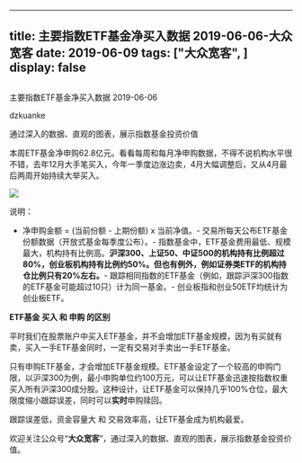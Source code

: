 
---
title:   主要指数ETF基金净买入数据 2019-06-06-大众宽客
date: 2019-06-09
tags: ["大众宽客", ]
display: false
---


## 



主要指数ETF基金净买入数据 2019-06-06




dzkuanke




通过深入的数据、直观的图表，展示指数基金投资价值


本周ETF基金净申购62.8亿元。看看每周和每月净申购数据，不得不说机构水平很不错，去年12月大手笔买入，今年一季度边涨边卖，4月大幅调整后，又从4月最后两周开始持续大举买入。



<img class="rich_pages" data-ratio="1.3840399002493766" data-s="300,640" src="https://mmbiz.qpic.cn/mmbiz_png/PKw3FQPmhIjdjJ9OWZWNmmWbl6yItmnNY0hdYR9ia096d1ptWhiaRZpxdTBVs14pWhm4wakYvib4AcPS723XGCFeg/640?wx_fmt=png" data-type="png" data-w="802" style=""/>



说明：
- 净申购金额 = (当前份额 - 上期份额) x 当前净值。- 交易所每天公布ETF基金份额数据（开放式基金每季度公布）。- 指数基金中，ETF基金费用最低、规模最大，机构持有比例高。**沪深300、上证50、中证500的机构持有比例超过80%，创业板机构持有比例约50%。但也有例外，例如证券类ETF的机构持仓比例只有20%左右。**- 跟踪相同指数的ETF基金（例如，跟踪沪深300指数的ETF基金可能超过10只）计为同一基金。- 创业板指和创业50ETF均统计为创业板ETF。




**ETF基金 买入 和 申购 的区别**



平时我们在股票账户中买入ETF基金，并不会增加ETF基金规模，因为有买就有卖，买入一手ETF基金同时，一定有交易对手卖出一手ETF基金。



只有申购ETF基金，才会增加ETF基金规模。ETF基金设定了一个较高的申购门限，以沪深300为例，最小申购单位约100万元，可以让ETF基金迅速按指数权重买入所有沪深300成分股。这种设计，让ETF基金可以保持几乎100%仓位，最大限度缩小跟踪误差，同时可以**实时**申购赎回。



跟踪误差低，资金容量大&nbsp;和 交易效率高，让ETF基金成为机构最爱。





欢迎关注公众号“**大众宽客**”，通过深入的数据、直观的图表，展示指数基金投资价值。








